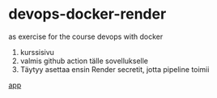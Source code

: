 # devops-docker-render
as exercise for the course devops with docker

1. kurssisivu
2. valmis github action tälle sovellukselle
2. Täytyy asettaa ensin Render secretit, jotta pipeline toimii

[app](https://devops-docker-render.onrender.com/)
